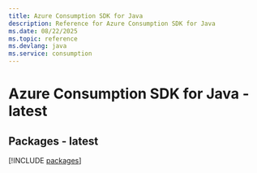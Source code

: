 ```yaml
---
title: Azure Consumption SDK for Java
description: Reference for Azure Consumption SDK for Java
ms.date: 08/22/2025
ms.topic: reference
ms.devlang: java
ms.service: consumption
---
```

# Azure Consumption SDK for Java - latest
## Packages - latest
[!INCLUDE [packages](consumption-index.md)]